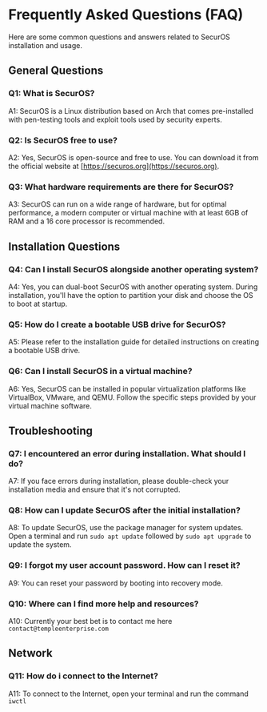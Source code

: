 # Frequently Asked Questions (FAQ)

Here are some common questions and answers related to SecurOS installation and usage.

## General Questions

### Q1: What is SecurOS?

A1: SecurOS is a Linux distribution based on Arch that comes pre-installed with pen-testing tools and exploit tools used by security experts.

### Q2: Is SecurOS free to use?

A2: Yes, SecurOS is open-source and free to use. You can download it from the official website at [https://securos.org](https://securos.org).

### Q3: What hardware requirements are there for SecurOS?

A3: SecurOS can run on a wide range of hardware, but for optimal performance, a modern computer or virtual machine with at least 6GB of RAM and a 16 core processor is recommended.

## Installation Questions

### Q4: Can I install SecurOS alongside another operating system?

A4: Yes, you can dual-boot SecurOS with another operating system. During installation, you'll have the option to partition your disk and choose the OS to boot at startup.

### Q5: How do I create a bootable USB drive for SecurOS?

A5: Please refer to the installation guide for detailed instructions on creating a bootable USB drive.

### Q6: Can I install SecurOS in a virtual machine?

A6: Yes, SecurOS can be installed in popular virtualization platforms like VirtualBox, VMware, and QEMU. Follow the specific steps provided by your virtual machine software.

## Troubleshooting

### Q7: I encountered an error during installation. What should I do?

A7: If you face errors during installation, please double-check your installation media and ensure that it's not corrupted.

### Q8: How can I update SecurOS after the initial installation?

A8: To update SecurOS, use the package manager for system updates. Open a terminal and run `sudo apt update` followed by `sudo apt upgrade` to update the system.

### Q9: I forgot my user account password. How can I reset it?

A9: You can reset your password by booting into recovery mode.

### Q10: Where can I find more help and resources?

A10: Currently your best bet is to contact me here ```contact@templeenterprise.com```

## Network

### Q11: How do i connect to the Internet?

A11: To connect to the Internet, open your terminal and run the command ```iwctl```
